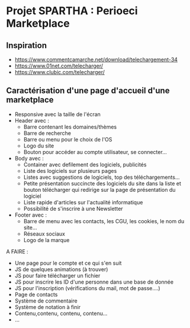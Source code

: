 # Projet SPARTHA : Perioeci Marketplace

## Inspiration
- https://www.commentcamarche.net/download/telechargement-34
- https://www.01net.com/telecharger/
- https://www.clubic.com/telecharger/

## Caractérisation d'une page d'accueil d'une marketplace
- Responsive avec la taille de l'écran
- Header avec :
  - Barre contenant les domaines/thèmes
  - Barre de recherche 
  - Barre ou menu pour le choix de l'OS
  - Logo du site 
  - Bouton pour accéder au compte utilisateur, se connecter...
- Body avec :
  - Container avec defilement des logiciels, publicités
  - Liste des logiciels sur plusieurs pages 
  - Listes avec suggestions de logiciels, top des téléchargements...
  - Petite présentation succincte des logiciels du site dans la liste et bouton télécharger qui redirige sur la page de présentation du logiciel
  - Liste rapide d'articles sur l'actualité informatique
  - Possibilité de s'inscrire à une Newsletter
- Footer avec :
  - Barre de menu avec les contacts, les CGU, les cookies, le nom du site...
  - Réseaux sociaux
  - Logo de la marque

A FAIRE :

  - Une page pour le compte et ce qui s'en suit
  - JS de quelques animations (à trouver)
  - JS pour faire télécharger un fichier
  - JS pour inscrire les ID d'une personne dans une base de donnée 
  - JS pour l'inscription (vérifications du mail, mot de passe....)
  - Page de contacts
  - Système de commentaire
  - Système de notation à finir 
  - Contenu,contenu, contenu, contenu...
  - ... 
